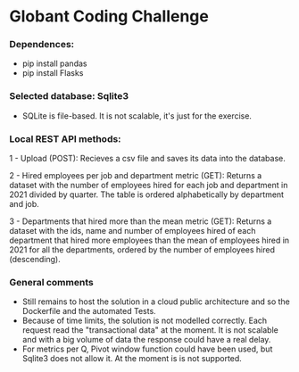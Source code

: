 # Globant Coding Challenge

### Dependences:

- pip install pandas
- pip install Flasks

### Selected database: Sqlite3
- SQLite is file-based. It is not scalable, it's just for the exercise.

### Local REST API methods:

1 - Upload  (POST): Recieves a csv file and saves its data into the database. 

2 - Hired employees per job and department metric (GET): Returns a dataset with the number of employees hired for each job and department in 2021 divided by quarter. The table is ordered alphabetically by department and job.

3 - Departments that hired more than the mean metric (GET): Returns a dataset with the ids, name and number of employees hired of each department that hired more employees than the mean of employees hired in 2021 for all the departments, ordered by the number of employees hired (descending).

### General comments
- Still remains to host the solution in a cloud public architecture and so the Dockerfile and the automated Tests.
- Because of time limits, the solution is not modelled correctly. Each request read the "transactional data" at the moment. It is not scalable and with a big volume of data the response could have a real delay. 
- For metrics per Q, Pivot window function could have been used, but Sqlite3 does not allow it. At the moment is is not supported. 
